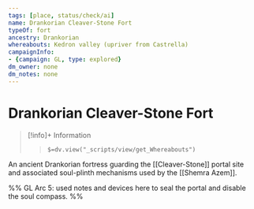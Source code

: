 ```yaml
---
tags: [place, status/check/ai]
name: Drankorian Cleaver-Stone Fort
typeOf: fort
ancestry: Drankorian
whereabouts: Kedron valley (upriver from Castrella)
campaignInfo:
- {campaign: GL, type: explored}
dm_owner: none
dm_notes: none
---
```

# Drankorian Cleaver-Stone Fort
>[!info]+ Information  
>> `$=dv.view("_scripts/view/get_Whereabouts")`

An ancient Drankorian fortress guarding the [[Cleaver-Stone]] portal site and associated soul-plinth mechanisms used by the [[Shemra Azem]].

%%
GL Arc 5: used notes and devices here to seal the portal and disable the soul compass.
%%
